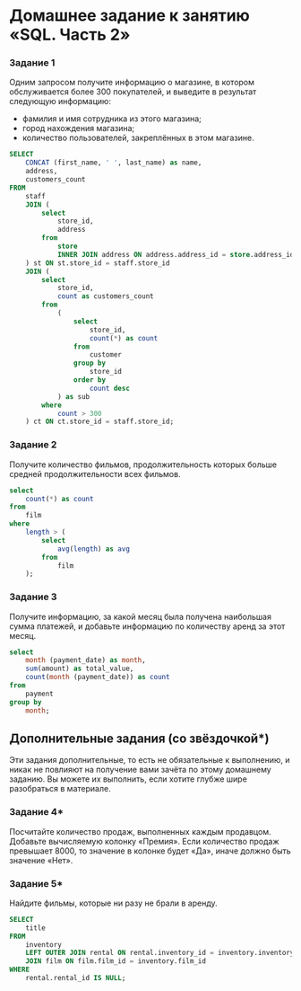 # Домашнее задание к занятию «SQL. Часть 2»

### Задание 1

Одним запросом получите информацию о магазине, в котором обслуживается более 300 покупателей, и выведите в результат следующую информацию: 
- фамилия и имя сотрудника из этого магазина;
- город нахождения магазина;
- количество пользователей, закреплённых в этом магазине.

```sql
SELECT
    CONCAT (first_name, ' ', last_name) as name,
    address,
    customers_count
FROM
    staff
    JOIN (
        select
            store_id,
            address
        from
            store
            INNER JOIN address ON address.address_id = store.address_id
    ) st ON st.store_id = staff.store_id
    JOIN (
        select
            store_id,
            count as customers_count
        from
            (
                select
                    store_id,
                    count(*) as count
                from
                    customer
                group by
                    store_id
                order by
                    count desc
            ) as sub
        where
            count > 300
    ) ct ON ct.store_id = staff.store_id;
```

### Задание 2

Получите количество фильмов, продолжительность которых больше средней продолжительности всех фильмов.

```sql
select
    count(*) as count
from
    film
where
    length > (
        select
            avg(length) as avg
        from
            film
    );
```

### Задание 3

Получите информацию, за какой месяц была получена наибольшая сумма платежей, и добавьте информацию по количеству аренд за этот месяц.


```sql
select
    month (payment_date) as month,
    sum(amount) as total_value,
    count(month (payment_date)) as count
from
    payment
group by
    month;
```


## Дополнительные задания (со звёздочкой*)
Эти задания дополнительные, то есть не обязательные к выполнению, и никак не повлияют на получение вами зачёта по этому домашнему заданию. Вы можете их выполнить, если хотите глубже шире разобраться в материале.

### Задание 4*

Посчитайте количество продаж, выполненных каждым продавцом. Добавьте вычисляемую колонку «Премия». Если количество продаж превышает 8000, то значение в колонке будет «Да», иначе должно быть значение «Нет».



### Задание 5*

Найдите фильмы, которые ни разу не брали в аренду.

```sql
SELECT
    title
FROM
    inventory
    LEFT OUTER JOIN rental ON rental.inventory_id = inventory.inventory_id
    JOIN film ON film.film_id = inventory.film_id
WHERE
    rental.rental_id IS NULL;
```
